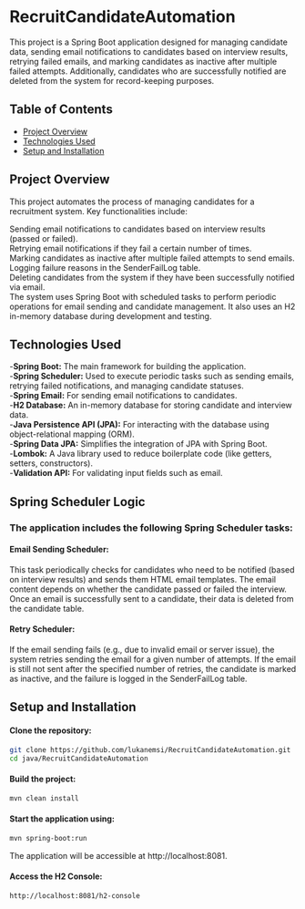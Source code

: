 # RecruitCandidateAutomation
This project is a Spring Boot application designed for managing candidate data, sending email notifications to candidates based on interview results, retrying failed emails, and marking candidates as inactive after multiple failed attempts. Additionally, candidates who are successfully notified are deleted from the system for record-keeping purposes.


## Table of Contents

- [Project Overview](#project-overview)
- [Technologies Used](#technologies-used)
- [Setup and Installation](#setup-and-installation)


## Project Overview
This project automates the process of managing candidates for a recruitment system. Key functionalities include:

Sending email notifications to candidates based on interview results (passed or failed).  
Retrying email notifications if they fail a certain number of times.  
Marking candidates as inactive after multiple failed attempts to send emails.  
Logging failure reasons in the SenderFailLog table.  
Deleting candidates from the system if they have been successfully notified via email.  
The system uses Spring Boot with scheduled tasks to perform periodic operations for email sending and candidate management. It also uses an H2 in-memory database during   development and testing.  


## Technologies Used
-**Spring Boot:** The main framework for building the application.  
-**Spring Scheduler:** Used to execute periodic tasks such as sending emails, retrying failed notifications, and managing candidate statuses.  
-**Spring Email:** For sending email notifications to candidates.  
-**H2 Database:** An in-memory database for storing candidate and interview data.  
-**Java Persistence API (JPA):** For interacting with the database using object-relational mapping (ORM).  
-**Spring Data JPA:** Simplifies the integration of JPA with Spring Boot.  
-**Lombok:** A Java library used to reduce boilerplate code (like getters, setters, constructors).  
-**Validation API:** For validating input fields such as email.  


## Spring Scheduler Logic
### The application includes the following Spring Scheduler tasks:

#### Email Sending Scheduler:
This task periodically checks for candidates who need to be notified (based on interview results) and sends them HTML email templates. The email content depends on whether the candidate passed or failed the interview. Once an email is successfully sent to a candidate, their data is deleted from the candidate table.

#### Retry Scheduler:
If the email sending fails (e.g., due to invalid email or server issue), the system retries sending the email for a given number of attempts. If the email is still not sent after the specified number of retries, the candidate is marked as inactive, and the failure is logged in the SenderFailLog table.


## Setup and Installation


#### Clone the repository:

```bash
git clone https://github.com/lukanemsi/RecruitCandidateAutomation.git
cd java/RecruitCandidateAutomation
```

#### Build the project: 

```bash
mvn clean install
```

#### Start the application using:

```bash
mvn spring-boot:run
```
The application will be accessible at http://localhost:8081.

#### Access the H2 Console:

```bash
http://localhost:8081/h2-console
```
